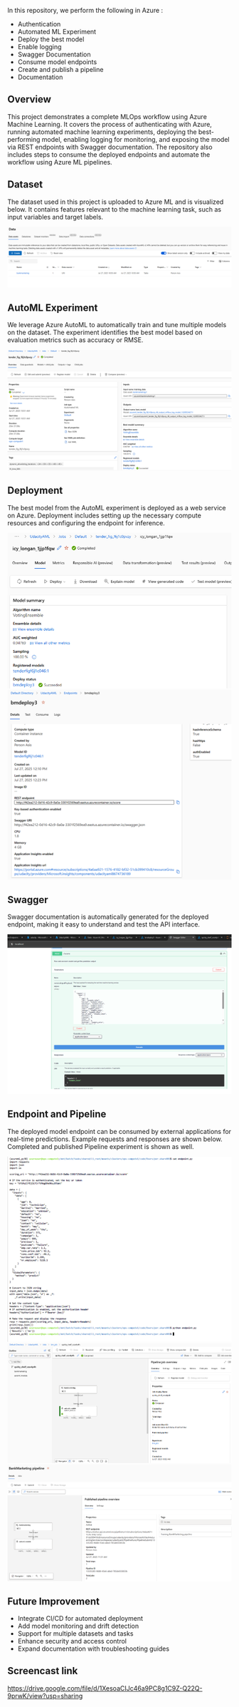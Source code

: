 In this repository, we perform the following in Azure : 
- Authentication
- Automated ML Experiment
- Deploy the best model
- Enable logging
- Swagger Documentation
- Consume model endpoints
- Create and publish a pipeline
- Documentation

## Overview

This project demonstrates a complete MLOps workflow using Azure Machine Learning. It covers the process of authenticating with Azure, running automated machine learning experiments, deploying the best-performing model, enabling logging for monitoring, and exposing the model via REST endpoints with Swagger documentation. The repository also includes steps to consume the deployed endpoints and automate the workflow using Azure ML pipelines. 

## Dataset

The dataset used in this project is uploaded to Azure ML and is visualized below. It contains features relevant to the machine learning task, such as input variables and target labels.

![alt text](latest_imgs/data.png)

## AutoML Experiment

We leverage Azure AutoML to automatically train and tune multiple models on the dataset. The experiment identifies the best model based on evaluation metrics such as accuracy or RMSE.

![alt text](latest_imgs/AutoML_exp.png)

## Deployment

The best model from the AutoML experiment is deployed as a web service on Azure. Deployment includes setting up the necessary compute resources and configuring the endpoint for inference.

![alt text](latest_imgs/bestmodel.png)
![alt text](latest_imgs/bestmodel_deploy.png)

## Swagger

Swagger documentation is automatically generated for the deployed endpoint, making it easy to understand and test the API interface.

![alt text](latest_imgs/swagger_doc.png)

## Endpoint and Pipeline

The deployed model endpoint can be consumed by external applications for real-time predictions. Example requests and responses are shown below. Completed and published Pipeline experiment is shown as well.

![alt text](latest_imgs/endpoint.png)
![alt text](latest_imgs/pipeline.png)
![alt text](latest_imgs/published_pipeline.png)

## Future Improvement

- Integrate CI/CD for automated deployment
- Add model monitoring and drift detection
- Support for multiple datasets and tasks
- Enhance security and access control
- Expand documentation with troubleshooting guides

## Screencast link

https://drive.google.com/file/d/1XesoaCIJc46a9PC8g1C9Z-Q22Q-9prwK/view?usp=sharing